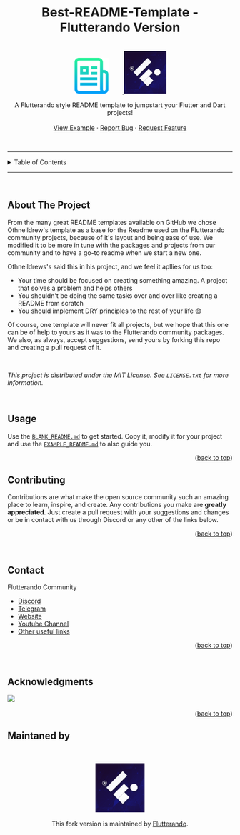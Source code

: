 <a name="readme-top"></a>

<!--
*** This template was base on othneildrew's Best-README-Template. If you have a suggestion that would make this better, please fork the repo and create a pull request if it's for the template as whole. 

If it's for the Flutterando version of the template just send a message to us (our contacts are below)

*** Don't forget to give his project a star, he deserves it!
*** Thanks for your support! 
-->


  <h1 align="center">Best-README-Template - Flutterando Version</h1>


<!-- PROJECT LOGO -->
<br />
<div align="center">
  <a href="https://github.com/othneildrew/Best-README-Template">
    <img src="https://raw.githubusercontent.com/Flutterando/README-Template/master/readme_assets/readme_example_assets/logo-original.png" alt="Logo" width="80" style=" padding-right: 30px;">
  </a>
  <a href="https://github.com/Flutterando/README-Template/">
    <img src="https://raw.githubusercontent.com/Flutterando/README-Template/master/readme_assets/logo-flutterando.png" alt="Logo" width="95">
  </a>

  <br />
  <p align="center">
    A Flutterando style README template to jumpstart your Flutter and Dart projects!
    <br>
    <br>
    <a href="https://github.com/Flutterando/README-Template/blob/master/EXAMPLE_README.md">View Example</a>
    ·
    <a href="https://github.com/Flutterando/README-Template/issues">Report Bug</a>
    ·
    <a href="https://github.com/Flutterando/README-Template/issues">Request Feature</a>
  </p>
</div>

<br>

---


<!-- TABLE OF CONTENTS -->
<details>
  <summary>Table of Contents</summary>
  <ol>
    <li><a href="#about-the-project">About The Project</a></li>
    <li><a href="#contributing">Contributing</a></li>
    <li><a href="#license">License</a></li>
    <li><a href="#contact">Contact</a></li>
    <li><a href="#acknowledgments">Acknowledgments</a></li>
  </ol>
</details>


---

<br>

<!-- ABOUT THE PROJECT -->
## About The Project

From the many great README templates available on GitHub we chose Othneildrew's template as a base for the Readme used on the Flutterando community projects, because of it's layout and being ease of use.
We modified it to be more in tune with the packages and projects from our community and to have a go-to readme when we start a new one. 

Othneildrews's said this in his project, and we feel it apllies for us too:
* Your time should be focused on creating something amazing. A project that solves a problem and helps others
* You shouldn't be doing the same tasks over and over like creating a README from scratch
* You should implement DRY principles to the rest of your life 😊

Of course, one template will never fit all projects, but we hope that this one can be of help to yours as it was to the Flutterando community packages. We also, as always, accept suggestions, send yours by forking this repo and creating a pull request of it.

<br>

<i>This project is distributed under the MIT License. See `LICENSE.txt` for more information.</i>

<br>

## Usage

Use the <a href=https://github.com/Flutterando/README-Template/blob/master/BLANK_README.md>`BLANK_README.md`</a> to get started. Copy it, modify it for your project and use the <a href=https://github.com/Flutterando/README-Template/blob/master/EXAMPLE_README.md>`EXAMPLE_README.md`</a> to also guide you.

<p align="right">(<a href="#readme-top">back to top</a>)</p>



<!-- CONTRIBUTING -->
## Contributing

Contributions are what make the open source community such an amazing place to learn, inspire, and create. Any contributions you make are **greatly appreciated**. Just create a pull request with your suggestions and changes or be in contact with us through Discord or any other of the links below. 


<p align="right">(<a href="#readme-top">back to top</a>)</p>

<br>

<!-- CONTACT -->
## Contact

Flutterando Community
- [Discord](https://discord.gg/qNBDHNARja)
- [Telegram](https://t.me/flutterando)
- [Website](https://www.flutterando.com.br)
- [Youtube Channel](https://www.youtube.com.br/flutterando)
- [Other useful links](https://linktr.ee/flutterando)

<p align="right">(<a href="#readme-top">back to top</a>)</p>


<br>

<!-- ACKNOWLEDGMENTS -->
## Acknowledgments

<a href="https://github.com/flutterando/README-Template/graphs/contributors">
  <img src="https://contrib.rocks/image?repo=flutterando/README-Template" />
</a>

<p align="right">(<a href="#readme-top">back to top</a>)</p>

<!-- MANTAINED BY -->
## Maintaned by

<br>

<p align="center">
  <a href="https://www.flutterando.com.br">
    <img width="110px" src="https://raw.githubusercontent.com/Flutterando/README-Template/master/readme_assets/logo-flutterando.png">
  </a>
  <p align="center">
    This fork version is maintained by <a href="https://www.flutterando.com.br">Flutterando</a>.
  </p>
</p>
